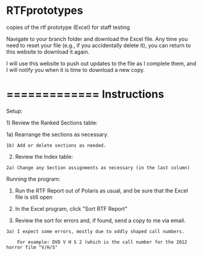 RTFprototypes
=============

copies of the rtf prototype (Excel) for staff testing

Navigate to your branch folder and download the Excel file. Any time you need to reset your file (e.g., if you accidentally delete it), you can return to this website to download it again.

I will use this website to push out updates to the file as I complete them, and I will notify you when it is time to download a new copy. 

=============
Instructions
=============
Setup:
<p>
1) Review the Ranked Sections table:
<p>
    1a) Rearrange the sections as necessary. 
<p>

    1b) Add or delete sections as needed.
<p>

2) Review the Index table:
<p>

    2a) Change any Section assignments as necessary (in the last column)
<p>


<p>

Running the program:
<p>

1) Run the RTF Report out of Polaris as usual, and be sure that the Excel file is still open
<p>

2) In the Excel program, click "Sort RTF Report"
<p>

3) Review the sort for errors and, if found, send a copy to me via email.
<p>

    3a) I expect some errors, mostly due to oddly shaped call numbers. 
<p>

        For example: DVD V H S 2 (which is the call number for the 2012 horror film "V/H/S"
<p>

